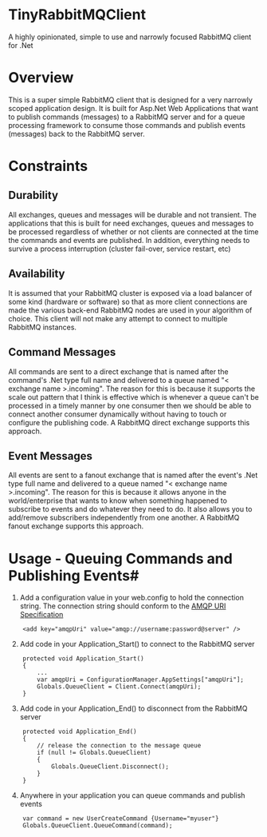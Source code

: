 TinyRabbitMQClient
==================

A highly opinionated, simple to use and narrowly focused RabbitMQ client for .Net

# Overview #
This is a super simple RabbitMQ client that is designed for a very narrowly scoped application design. It is built for Asp.Net Web Applications that want to publish commands (messages) to a RabbitMQ server and for a queue processing framework to consume those commands and publish events (messages) back to the RabbitMQ server.

# Constraints #
## Durability ##
All exchanges, queues and messages will be durable and not transient. The applications that this is built for need exchanges, queues and messages to be processed regardless of whether or not clients are connected at the time the commands and events are published. In addition, everything needs to survive a process interruption (cluster fail-over, service restart, etc)

## Availability ##
It is assumed that your RabbitMQ cluster is exposed via a load balancer of some kind (hardware or software) so that as more client connections are made the various back-end RabbitMQ nodes are used in your algorithm of choice. This client will not make any attempt to connect to multiple RabbitMQ instances.

## Command Messages ##
All commands are sent to a direct exchange that is named after the command's .Net type full name and delivered to a queue named "< exchange name >.incoming". The reason for this is because it supports the scale out pattern that I think is effective which is whenever a queue can't be processed in a timely manner by one consumer then we should be able to connect another consumer dynamically without having to touch or configure the publishing code. A RabbitMQ direct exchange supports this approach.

## Event Messages ##
All events are sent to a fanout exchange that is named after the event's .Net type full name and delivered to a queue named "< exchange name >.incoming". The reason for this is because it allows anyone in the world/enterprise that wants to know when something happened to subscribe to events and do whatever they need to do. It also allows you to add/remove subscribers independently from one another. A RabbitMQ fanout exchange supports this approach.

# Usage - Queuing Commands and Publishing Events#
1. Add a configuration value in your web.config to hold the connection string. The connection string should conform to the [AMQP URI Specification](http://www.rabbitmq.com/uri-spec.html)
```
	<add key="amqpUri" value="amqp://username:password@server" />
```

2. Add code in your Application_Start() to connect to the RabbitMQ server
```
    protected void Application_Start()
    {
    	...
    	var amqpUri = ConfigurationManager.AppSettings["amqpUri"];
    	Globals.QueueClient = Client.Connect(amqpUri);
    }
```

3. Add code in your Application_End() to disconnect from the RabbitMQ server
```
	protected void Application_End()
    {
        // release the connection to the message queue
        if (null != Globals.QueueClient)
        {
            Globals.QueueClient.Disconnect();                
        }
    }
```

4. Anywhere in your application you can queue commands and publish events
```
    var command = new UserCreateCommand {Username="myuser"} 
    Globals.QueueClient.QueueCommand(command);
```